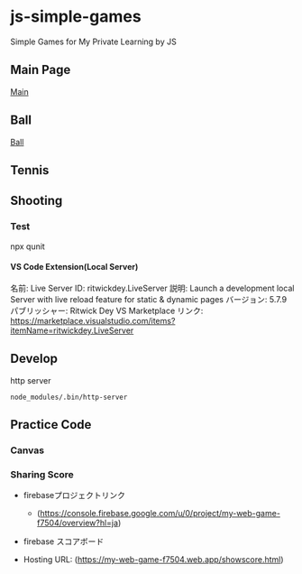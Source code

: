 # js-simple-games

Simple Games for My Private Learning by JS

## Main Page

[Main](https://marzg510.github.io/js-simple-games/)

## Ball

[Ball](https://marzg510.github.io/js-simple-games/ball/m510-ball.html)

## Tennis


## Shooting

### Test

npx qunit


#### VS Code Extension(Local Server)

名前: Live Server
ID: ritwickdey.LiveServer
説明: Launch a development local Server with live reload feature for static & dynamic pages
バージョン: 5.7.9
パブリッシャー: Ritwick Dey
VS Marketplace リンク: https://marketplace.visualstudio.com/items?itemName=ritwickdey.LiveServer

## Develop

http server

```
node_modules/.bin/http-server
```

## Practice Code

### Canvas

### Sharing Score

- firebaseプロジェクトリンク
  - (https://console.firebase.google.com/u/0/project/my-web-game-f7504/overview?hl=ja)

- firebase スコアボード
 - Hosting URL: (https://my-web-game-f7504.web.app/showscore.html)